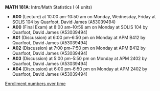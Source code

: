 **MATH 181A**: Intro/Math Statistics I (4 units)

- **A00** (Lecture) at 10:00 am–10:50 am on Monday, Wednesday, Friday at SOLIS 104 by Quarfoot, David James (A53039494)
- **A00** (Final Exam) at 8:00 am–10:59 am on Monday at SOLIS 104 by Quarfoot, David James (A53039494)
- **A01** (Discussion) at 6:00 pm–6:50 pm on Monday at APM B412 by Quarfoot, David James (A53039494)
- **A02** (Discussion) at 7:00 pm–7:50 pm on Monday at APM B412 by Quarfoot, David James (A53039494)
- **A03** (Discussion) at 5:00 pm–5:50 pm on Monday at APM 2402 by Quarfoot, David James (A53039494)
- **A04** (Discussion) at 6:00 pm–6:50 pm on Monday at APM 2402 by Quarfoot, David James (A53039494)

[Enrollment numbers over time](./MATH181A.tsv)
